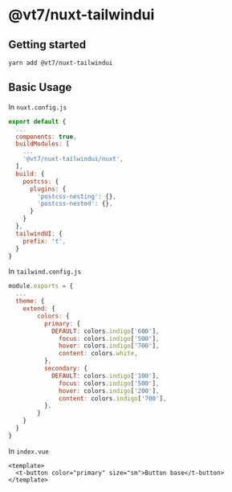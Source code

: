 # @vt7/nuxt-tailwindui

## Getting started

```
yarn add @vt7/nuxt-tailwindui
```

## Basic Usage

In `nuxt.config.js`

```js
export default {
  ...
  components: true,
  buildModules: [
    ...
    '@vt7/nuxt-tailwindui/nuxt',
  ],
  build: {
    postcss: {
      plugins: {
        'postcss-nesting': {},
        'postcss-nested': {},
      }
    }    
  },
  tailwindUI: {
    prefix: 't',
  }
}
```

In `tailwind.config.js`


```js
module.exports = {
  ...
  theme: {
    extend: {
        colors: {
          primary: {
            DEFAULT: colors.indigo['600'],
              focus: colors.indigo['500'],
              hover: colors.indigo['700'],
              content: colors.white,
          },
          secondary: {
            DEFAULT: colors.indigo['100'],
              focus: colors.indigo['500'],
              hover: colors.indigo['200'],
              content: colors.indigo['700'],
          },
        }
    }
  }
}
```

In `index.vue`

```vue
<template>
  <t-button color="primary" size="sm">Button base</t-button>
</template>
```
